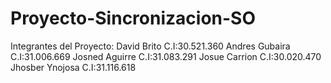 # Proyecto-Sincronizacion-SO
Integrantes del Proyecto:
David Brito C.I:30.521.360
Andres Gubaira C.I:31.006.669
Josned Aguirre C.I:31.083.291
Josue Carrion C.I:30.020.470
Jhosber Ynojosa C.I:31.116.618